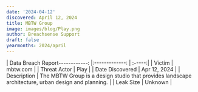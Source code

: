 ```yaml
---
date: '2024-04-12'
discovered: April 12, 2024
title: MBTW Group
image: images/blog/Play.png
author: Breachsense Support
draft: false
yearmonths: 2024/april
---
```


| Data Breach Report------------:     |:-------------:    | :-----:|
| Victim      | mbtw.com      | 
| Threat Actor      | Play      | 
| Date Discovered      | Apr 12, 2024      | 
| Description      | The MBTW Group is a design studio that provides landscape architecture, urban design and planning.      | 
| Leak Size      | Unknown      | 

